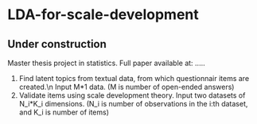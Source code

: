 # LDA-for-scale-development

## Under construction

Master thesis project in statistics. Full paper available at: ..... 

1. Find latent topics from textual data, from which questionnair items are created.\n
   Input M*1 data. (M is number of open-ended answers)
2. Validate items using scale development theory.
   Input two datasets of N_i*K_i dimensions. (N_i is number of observations in the i:th dataset, and K_i is number of items)
